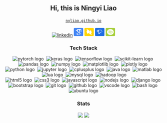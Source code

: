 <h2 align="center">Hi, this is Ningyi Liao</h1> 
<div align="center">
    <a href="https://nyliao.github.io/" style="font-family: monospace;"><code>nyliao.github.io</code></a>
    <p></p>
    <a href="https://www.linkedin.com/in/ningyi-liao-94310a2ba"><img alt="linkedin" width="30px" src="https://img.icons8.com/?size=100&id=8808&format=png&color=0288D1"/></a>
    <a href="https://scholar.google.com/citations?user=RadPeSAAAAAJ"><img height="30px" width="30px" src="https://github.com/nyLiao/nyLiao/blob/main/image/academicons/google-scholar-square.svg" alt="google scholar logo" /></a>
    <a href="https://dblp.org/pid/274/2346"><img height="30px" width="30px" src="https://github.com/nyLiao/nyLiao/blob/main/image/academicons/dblp-square.svg" alt="dblp logo" /></a>
    <a href="https://www.semanticscholar.org/author/Ningyi-Liao/1940000983"><img height="30px" width="30px" src="https://github.com/nyLiao/nyLiao/blob/main/image/academicons/semantic-scholar-square.svg" alt="semantic scholar logo" /></a>
    <a href="https://orcid.org/0000-0003-3176-4401"><img height="30px" width="30px" src="https://github.com/nyLiao/nyLiao/blob/main/image/academicons/orcid-square.svg" alt="orcid logo" /></a>
</div>

<h3 align="center">Tech Stack</h2> 
<div align="center">
    <!-- ML/DS -->
    <!-- <br/> -->
    <img height="30px" width="30px" src="https://cdn.jsdelivr.net/gh/devicons/devicon@latest/icons/pytorch/pytorch-original.svg" alt="pytorch logo" />&nbsp;
    <img height="30px" width="30px" src="https://cdn.jsdelivr.net/gh/devicons/devicon@latest/icons/keras/keras-original.svg" alt="keras logo" />&nbsp;
    <img height="30px" width="30px" src="https://cdn.jsdelivr.net/gh/devicons/devicon@latest/icons/tensorflow/tensorflow-original.svg" alt="tensorflow logo" />&nbsp;
    <img height="30px" width="30px" src="https://cdn.jsdelivr.net/gh/devicons/devicon@latest/icons/scikitlearn/scikitlearn-original.svg" alt="scikit-learn logo" />&nbsp;
    <img height="30px" width="30px" src="https://cdn.jsdelivr.net/gh/devicons/devicon@latest/icons/pandas/pandas-original.svg" alt="pandas logo" />&nbsp;
    <img height="30px" width="30px" src="https://cdn.jsdelivr.net/gh/devicons/devicon@latest/icons/numpy/numpy-original.svg" alt="numpy logo" />&nbsp;
    <img height="30px" width="30px" src="https://cdn.jsdelivr.net/gh/devicons/devicon@latest/icons/matplotlib/matplotlib-original.svg" alt="matplotlib logo" />&nbsp;
    <img height="30px" width="30px" src="https://cdn.jsdelivr.net/gh/devicons/devicon@latest/icons/plotly/plotly-original.svg" alt="plotly logo" />&nbsp;
    <!-- <p></p> -->
    <!-- BE/DB -->
    <!-- <br/> -->
    <img height="30px" width="30px" src="https://cdn.jsdelivr.net/gh/devicons/devicon@latest/icons/python/python-original.svg" alt="python logo" />&nbsp;
    <img height="30px" width="30px" src="https://cdn.jsdelivr.net/gh/devicons/devicon@latest/icons/jupyter/jupyter-original.svg" alt="jupyter logo" />&nbsp;
    <img height="30px" width="30px" src="https://cdn.jsdelivr.net/gh/devicons/devicon@latest/icons/cplusplus/cplusplus-original.svg" alt="cplusplus logo" />&nbsp;
    <img height="30px" width="30px" src="https://cdn.jsdelivr.net/gh/devicons/devicon@latest/icons/java/java-original.svg" alt="java logo" />&nbsp;
    <img height="30px" width="30px" src="https://cdn.jsdelivr.net/gh/devicons/devicon@latest/icons/matlab/matlab-original.svg" alt="matlab logo" />&nbsp;
    <img height="30px" width="30px" src="https://cdn.jsdelivr.net/gh/devicons/devicon@latest/icons/lua/lua-original.svg" alt="lua logo" />&nbsp;
    <img height="30px" width="30px" src="https://cdn.jsdelivr.net/gh/devicons/devicon@latest/icons/mysql/mysql-original.svg" alt="mysql logo" />&nbsp;
    <img height="30px" width="30px" src="https://cdn.jsdelivr.net/gh/devicons/devicon@latest/icons/hadoop/hadoop-original.svg" alt="hadoop logo" />&nbsp;
    <!-- <p></p> -->
    <!-- FE -->
    <br/>
    <img height="30px" width="30px" src="https://cdn.jsdelivr.net/gh/devicons/devicon@latest/icons/html5/html5-original.svg" alt="html5 logo" />&nbsp;
    <img height="30px" width="30px" src="https://cdn.jsdelivr.net/gh/devicons/devicon@latest/icons/css3/css3-original.svg" alt="css3 logo" />&nbsp;
    <img height="30px" width="30px" src="https://cdn.jsdelivr.net/gh/devicons/devicon@latest/icons/javascript/javascript-original.svg" alt="javascript logo" />&nbsp;
    <img height="30px" width="30px" src="https://cdn.jsdelivr.net/gh/devicons/devicon@latest/icons/nodejs/nodejs-original.svg" alt="nodejs logo" />&nbsp;
    <img height="30px" width="30px" src="https://cdn.jsdelivr.net/gh/devicons/devicon@latest/icons/django/django-plain.svg" alt="django logo" />&nbsp;
    <img height="30px" width="30px" src="https://cdn.jsdelivr.net/gh/devicons/devicon@latest/icons/bootstrap/bootstrap-original.svg" alt="bootstrap logo" />&nbsp;
    <!-- <p></p> -->
    <!-- DevOps/OS -->
    <!-- <br/> -->
    <img height="30px" width="30px" src="https://cdn.jsdelivr.net/gh/devicons/devicon@latest/icons/git/git-original.svg" alt="git logo" />&nbsp;
    <img height="30px" width="30px" src="https://cdn.jsdelivr.net/gh/devicons/devicon@latest/icons/github/github-original.svg" alt="github logo" />&nbsp;
    <img height="30px" width="30px" src="https://cdn.jsdelivr.net/gh/devicons/devicon@latest/icons/vscode/vscode-original.svg" alt="vscode logo" />&nbsp;
    <img height="30px" width="30px" src="https://cdn.jsdelivr.net/gh/devicons/devicon@latest/icons/bash/bash-original.svg" alt="bash logo" />&nbsp;
    <img height="30px" width="30px" src="https://cdn.jsdelivr.net/gh/devicons/devicon@latest/icons/ubuntu/ubuntu-original.svg" alt="ubuntu logo" />
</div>


<h3 align="center">Stats</h2> 
<div align="center">
    <img height=150 align="center" src="https://github-readme-stats.vercel.app/api?username=nyLiao&disable_animations=true&show_icons=true&hide_title=true&hide_rank=true&hide_border=false&count_private=true&include_all_commits=true" />
    <img height=150 align="center" src="https://github-readme-stats.vercel.app/api/top-langs/?username=nyLiao&disable_animations=true&hide_title=true&show_icons=true&hide_border=false&layout=compact&langs_count=8&exclude_repo=SJTUsousou&hide=jupyter%20notebook" />
</div>
